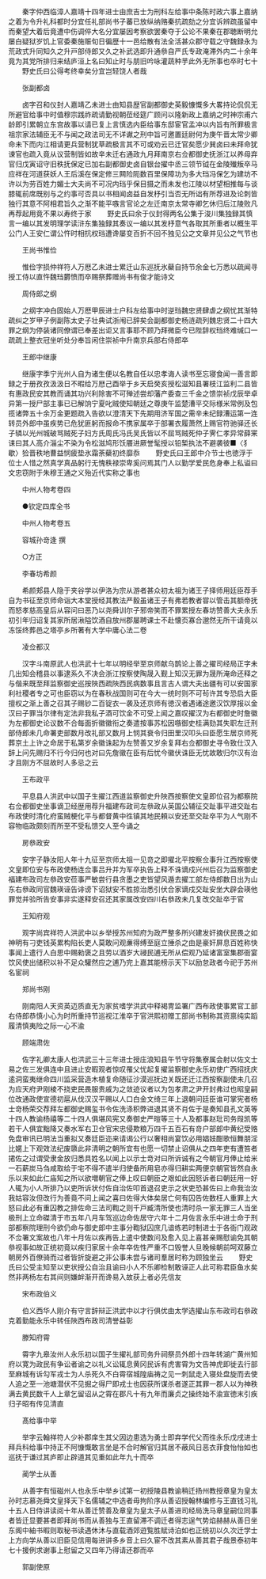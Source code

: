 <!-- { "loadSidebar": true } -->
　　秦字仲西临漳人嘉靖十四年进士由庶吉士为刑科左给事中条陈时政六事上嘉纳之着为令升礼科都时分宜任礼部尚书子蕃已放纵纳赂秦抗疏劾之分宜诉辨疏虽留中而秦望大着后竟遭中伤调倅大名分宜屡因考察欲罢秦夺于公论不果秦在郡聴断明允屡白疑狱岁饥上官委秦施赈旬日徧歴十一邑给散有法全活甚众郡守载之守魏録永为荒政式升同知久之升戸部侍郎又久之补武选即升通叅自严氏专政淹滞外内二十余年竟为其党所排归来结庐洹上名曰知止时与朋旧吟咏灌蔬种芋此外无所事也卒时七十
　　野史氏曰公得考终幸矣分宜岂轻饶人者哉

　　张副都卤

　　卤字召和仪封人嘉靖乙未进士由知县歴官副都御史英毅慷慨多大畧持论侃侃无所避官给事中时值穆宗践祚疏请勤视朝莅经筵广顾问以隆新政上嘉纳之时神宗甫六龄即引累朝立东宫故事以请已复上言慎选内臣给事东邸宦官孟冲以内旨有所罪极言祖宗家法辅臣无不与闻之政法司无不详谳之刑中旨可邀置廷尉何为庚午晋太常少卿命未下而内江相请更兵营制犹草疏极言其不可或劝云已迁官矣愿少巽卤曰未拜命犹谏官也疏入竟从议营制皆如故辛未迁右通政九月拜南京右佥都御史抚浙江以养母弃官归戊寅诏守旧秩抚保定已加右副都御史卤自银台擢中丞三领节钺在金陵殱叛卒马应祥在河道获妖人王后溪在保定修三闗险阨数百里保障功为多大珰冯保乞为建坊不许以为劳百姓力媚士大夫尚不可况内珰乎保目摄之而未发也江陵以材望相推每与谈膝辄前席既别与之约事可否具以书相闻卤益自发杼引当否无所诎有所荐进及论刺皆独行其意不阿相君旨久之渐不能平嗾言官论之左迁南京太常寺卿乞休归后江陵败凡再荐起用竟不果以寿终于家
　　野史氏曰余于仪封得两名公集于浚川集独録其慎言一编以其发明理学读浒东集独録其奏议一编以其发杼意气各取其所重者以概生平公门人王安仁谓公忤时相抗权珰遭谗屡变百折不回不独见公之文章并见公之气节也

　　王尚书惟俭

　　惟俭字损仲祥符人万厯乙未进士累迁山东巡抚氷蘗自持节余金七万悉以疏闻寻授工侍以直忤魏珰欝愤而卒赐祭葬赠尚书有俊才能诗文

　　周侍郎之纲

　　之纲字冲白固始人万厯甲辰进士户科左给事中时逆珰魏忠贤肆虐之纲忧其渐特疏纠之岁甲子例副陈太史子壮典试浙闱已辞矣会副都御史杨涟疏列魏忠贤二十四大罪之纲为停装诸同僚谓已奉差出讵又言事耶不顾乃拜微臣今已陛辞权珰终难缄口一疏疏上整衣冠坐听处分奉旨闲住崇祯中升南京兵部右侍郎卒

　　王郎中继康

　　继康字季宁光州人自为诸生便以名教自任以忠孝诲人读书至忘寝食闻一善言即録之于册孜孜汲汲日不暇给万厯己酉举于乡天启癸亥授松滋知县署枝江监利二县皆有惠政民安其教而诵其功兴利除害不可殚述尝却藩产委查三千金之馈崇祯戊辰举卓异第一授尸部主事已已解饷宁夏叱贼使知朝廷之尊庚午监楚漕平交际様米常例及包揽诸弊五十余万金更题疏入告欲以澄清天下先期用济军国之需辛未纪録漕运第一连转员外郎中虽疾势已危犹匪躬而报命不携家属卒于部署衣履萧然上赐官符驰驿还长子辚以光州城破骂贼死子妇方氏周氏冯氏吴氏皆以不屈骂贼死仲子霁仁孝异常薛宷诔曰其人高介淄尘不染为令松滋鸠形饫餍进厥誉髦授以铅椠执法不避袭彼■〈犭歇〉猃晋秩地曹益悯疲垫氷霜荼蘗初终靡忝
　　野史氏曰王郎中介节士也徳浮于位士人惜之然真学真品躬行无愧秩禄崇卑奚问焉其门人以勤学爱民危身奉上私谥曰文忠窃附于朱穆王通之义殆近代实称之事也

　　中州人物考卷四

　　●钦定四库全书

　　中州人物考卷五

　　容城孙竒逢 撰

　　○方正

　　李春坊希颜

　　希颜郏县人隐于夹谷学以伊洛为宗从游者甚众初太祖为诸王子择师用廷臣荐手自为书征至京师命诣大本堂授经其教法严毅虽诸王子有弗若教者甞以管击其额帝抚而怒孝慈高皇后从容问曰恶乃以尧舜训尔子邪帝笑而不罪累授左春坊赞善大夫永乐初引年归诏复其家所居湫隘饮酒自放州郡屡聘课士不赴懐页寡合邈然无所干请竟以冻馁终葬邑之塔亭乡所著有大学中庸心法二卷

　　凌佥都汉

　　汉字斗南原武人也洪武十七年以明经举至京师献乌鹊论上善之擢司经局正字未几出知会稽县以事逮系久不决会浙江按察使陶晟入觐上知汉无罪为晟所淹命还释之与偕来既至拜监察御史巡按陜西疏陜西民病数事且言古人谓大夫出疆有可以安国家利社稷者专之可也臣窃以为在春秋战国则可在今大一统时则不可茍许其专恐启大臣擅权之渐上善之召其子赐钞二百锭衣一袭及还京师有徳汉者遇诸途邀汉饮厚报以金汉曰子罪当尔律有定法非我私子酒可饮金不可受上闻之嘉叹擢汉为右都御史时詹徽为左都御史论议数不合每面折徽徽衔之奏遣按事苏松因嗾御史桂满劾其失职左迁刑部侍郎未几命署吏部数月改礼部又数月上悯其衰令归田里汉叩头曰臣愿生居京师死葬京土上许之命居于私第岁余徽诛起为左赞善又岁余复拜右佥都御史寻令致仕汉入辞上问先赐归不行今归何也对曰先詹徽在臣有后忧今徽伏诛臣无忧故敢归尔汉有治才且刚方不屈故时人多忌之云

　　王布政平

　　平息县人洪武中以国子生擢江西道监察御史升陜西按察使文皇即位召为都察院右佥都御史坐事谪卫经歴用荐升福建布政司左叅政从英国公辅征交趾事平进交趾右布政使时清化府蛮贼梗化平与都督黄中徃镇其地民頼以安还至交趾卒平为人气刚不容物临政颇刻而所至不受私馈交人至今诵之

　　房叅政安

　　安字子静汝阳人年十九征至京师太祖一见竒之即擢北平按察佥事升江西按察使文皇即位安与布政使杨连佥事吕升并为军卒执告上释不诛谪戍兴州后召为监察御史福建布政司左叅政安莅事严敏尝行县贪墨之吏皆望风遁去擢工部左侍郎数日出为山东右叅政同官魏瑛诬告诽谤下诏狱安不胜掠治悉引伏合家谪戍交趾安坐大辟会瑛他罪觉并验所告安事非实遂释安召还其家属改安四川右叅政未几复改交趾卒于官

　　王知府观

　　观字尚宾祥符人洪武中以乡举授苏州知府为政严整多所兴建发奸摘伏民畏之如神明有刁吏钱英累构陷长吏人莫敢问观亷得缚至庭立捶杀之由是豪奸屏息百姓称快事闻上遣行人白思中赐勑褒之且劳以酒岁大祲民逋无所从偿观乃延诸富室集郡衙宴饮风使出储积以补不足众驩然应之逋乃完上嘉其能榜示天下以励怠政者今祀于苏州名宦祠

　　郑尚书刚

　　刚南阳人天资英迈质直无为家贫嗜学洪武中释褐冑监署广西布政使事累官工部右侍郎恭慎小心为时所重持节巡视江淮卒于官洪熙初赠工部尚书制称其资禀纯实蹈履清慎夷险之际一心不渝

　　顾端肃佐

　　佐字礼卿太康人也洪武三十三年进士授庄浪知县午节守将集寮属会射以佐文士易之佐三发俱连中且进止安暇观者惊叹罹父忧起复擢监察御史永乐初使广西招抚庆逺洞蛮夷继命四川监采营造木植复命随征沙漠巡抚边关既还迁江西按察副使未几召为应天府尹刚棱不挠吏民畏服贵戚为之敛迹议者以为包孝肃之尹开封弗过也昭皇嗣位改通政使宣德初扈从伐汉汉平赐以人口白金文绮三年上退朝问廷臣谁可掌宪者杨士竒杨荣交荐拜左都御史赐玺书令佐洗涤积弊进退其贤不肖佐于是奏知县孔文英等十四人教谕杨禧等二十四人俱堪风宪又奏御史严暟等三十人及都事赵玭司务叚凯等若干人俱宜黜降又奏水军右卫仓官宋忠侵欺粮万四千五百石有竒户部郎中黄纪受赂免盘审讯已明法当重拟又奏廷臣迩来请谒公行以奢相尚宴饮必用娼妓酣歌恒舞朋淫比嫟上下观效法纪废隳此非清明之朝所宜有也愿一切禁止诏俱从之四年吏有遭笞者捃佐之过谓受隶金放归悉具姓名以闻上以示士竒对曰所诉诚有之今朝官月俸止给米一石薪炭马刍咸取给于宅不得不遣半归使备所用皂亦得归耕实两便京朝官皆然自永乐以来如此仁庙知之所以欲増朝官之俸上叹曰朝臣之艰如此因怒诉者曰朝廷用一好人辄为小人所排乃以吏所诉状付佐自治佐叩首退召吏示之状吏恐甚佐曰上命我治汝我姑容汝但改行为善竟不问上闻之喜曰佐得大体矣居亡何有囚告佐数枉人重罪上大怒曰此必有重囚教之排佐命三法司鞫之则千戸臧清所使也清时杀一家无罪三人当坐极刑上立命磔清于市五年八月车驾巡边命佐居守六年十二月佐言永乐中进士命于刑部都察院理刑今欲仍命与御史郎中主事分鞫狱囚庶几谙练若时制进士于各衙门观政不佥署文案故也八年十月佐以疾再告上遣中使数问及愈入见上喜甚亲赐慰谕免其朝叅视事如故正统初竟以疾归家居十余年卒佐性严重不口毁誉人旦晚候朝前呵双藤立朝房外百僚骑而过者皆折旋避之非公事未尝与诸司羣居时称为顾独坐云
　　野史氏曰公受主知至以吏状授公自治且谕曰小人不乐卿检制敢诬正人此可称君臣鱼水矣然非两杨左右其间则嫌衅渐开而谗易入故获上者必先信友

　　宋布政伯义

　　伯义西华人刚介有守言辞辩正洪武中以才行俱优由太学选擢山东布政司右叅政克着勤能永乐中转任陜西布政司清誉益彰

　　滕知府霄

　　霄字九皋汝州人永乐初以国子生擢礼部司务升祠祭员外郎十四年转湖广黄州知府以寛为政民有争讼者谕之以礼义讼辄息黄冈民诉有虎害霄为文告神虎即徙去行部至麻城有诉勾军戎士为人杀死久不白霄宿城隍庙祷之见一刺鼠走入寝处盘旋而去使人追之至一池塘潜伏不见掘之得尸即戎士也因获所谋杀者遂正其罪一郡人以为神秩满去黄民数千人上章乞留诏从之霄在郡凡十有九年而廉贞之操终始不渝宣徳末引疾归子昭有传见清直

　　髙给事中举

　　举字云翰祥符人少补郡庠生其父因边患选为勇士即弃学代父而徃永乐戊戌进士拜兵科给事中持正不阿慷慨敢言坐是不合时解官归其居不蔽风日恶衣菲食怡怡如也巡抚于谦过其庐即止辟道其见重如此年九十而卒

　　蔺学士从善

　　从善字有恒磁州人也永乐中举乡试第一初授陵县教谕稍迁扬州教授章皇为皇太孙时志慕尧舜文皇择天下名儒辅之中选者毋拘阶序从善诏授翰林编修与王直钱习礼十五人日侍讲读阅十年从善迁赞善及章皇为皇太子从善进司经局洗马章皇嗣位同事者皆迁显要甚者即拜尚书而从善独与王直留滞不调迁者得志逞气势焰赫赫从善日坐东阁中紬书暇则取秘书读遇休沐与直载酒郊逰覧胜赋诗泊如也正统初以久次迁学士上方向学从善以旧臣见信用每进讲多乡音上曰久宦不改其素从善其君子哉景泰初年七十援例求谢事上慰留之又四年乃得请还郡而卒

　　郭副使原

